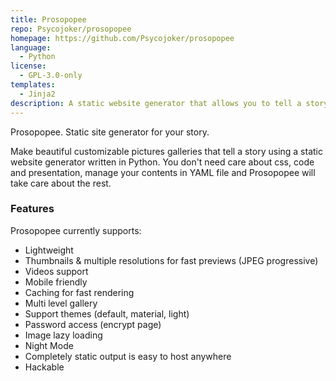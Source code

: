 ```yaml
---
title: Prosopopee
repo: Psycojoker/prosopopee
homepage: https://github.com/Psycojoker/prosopopee
language:
  - Python
license:
  - GPL-3.0-only
templates:
  - Jinja2
description: A static website generator that allows you to tell a story with your pictures
---
```


Prosopopee. Static site generator for your story.

Make beautiful customizable pictures galleries that tell a story using a static website generator written in Python. You don't need care about css, code and presentation, manage your contents in YAML file and Prosopopee will take care about the rest.

### Features

Prosopopee currently supports:

 * Lightweight
 * Thumbnails & multiple resolutions for fast previews (JPEG progressive)
 * Videos support
 * Mobile friendly
 * Caching for fast rendering
 * Multi level gallery
 * Support themes (default, material, light)
 * Password access (encrypt page)
 * Image lazy loading
 * Night Mode
 * Completely static output is easy to host anywhere
 * Hackable
